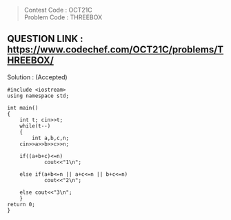>Contest Code : OCT21C <br>
>Problem Code : THREEBOX <br>

## QUESTION LINK : https://www.codechef.com/OCT21C/problems/THREEBOX/
Solution : (Accepted)

```
#include <iostream>
using namespace std;

int main() 
{
    int t; cin>>t;
    while(t--)
    {
        int a,b,c,n; 
	cin>>a>>b>>c>>n;
	    
	if((a+b+c)<=n) 
            cout<<"1\n";

	else if(a+b<=n || a+c<=n || b+c<=n) 
            cout<<"2\n";
    
	else cout<<"3\n";
    }   
return 0;
}


```
